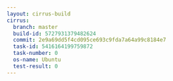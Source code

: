 ```yaml
---
layout: cirrus-build
cirrus:
  branch: master
  build-id: 5727931379482624
  commit: 2e9a69dd5f4cd095ce693c9fda7a64a99c8184e7
  task-id: 5416164199759872
  task-number: 0
  os-name: Ubuntu
  test-result: 0
---
```

